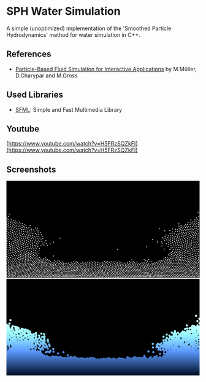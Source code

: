 # SPH Water Simulation

A simple (unoptimized) implementation of  the 'Smoothed Particle Hydrodynamics' method for water simulation in C++.

## References

* [Particle-Based Fluid Simulation for Interactive Applications](http://matthias-mueller-fischer.ch/publications/sca03.pdf) by M.Müller, D.Charypar and M.Gross


## Used Libraries

* [SFML](http://www.sfml-dev.org/):  Simple and Fast Multimedia Library

## Youtube
[https://www.youtube.com/watch?v=H5FRzSQZkFI](https://www.youtube.com/watch?v=H5FRzSQZkFI)

## Screenshots

![Particles screenshot](screenshots/particles.png)
![Water screenshot](screenshots/water.png)
